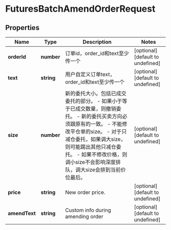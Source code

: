 # FuturesBatchAmendOrderRequest

## Properties

Name | Type | Description | Notes
------------ | ------------- | ------------- | -------------
**orderId** | **number** | 订单id，order_id和text至少传一个 | [optional] [default to undefined]
**text** | **string** | 用户自定义订单text，order_id和text至少传一个 | [optional] [default to undefined]
**size** | **number** | 新的委托大小。包括已成交委托的部分。 - 如果小于等于已成交数量，则撤销委托。 - 新的委托买卖方向必须跟原有的一致。 - 不能修改平仓单的size。 - 对于只减仓委托，如果调大size，则可能踢出其他只减仓委托。 - 如果不修改价格，则调小size不会影响深度排队，调大size会排到当前价位最后。 | [optional] [default to undefined]
**price** | **string** | New order price. | [optional] [default to undefined]
**amendText** | **string** | Custom info during amending order | [optional] [default to undefined]

